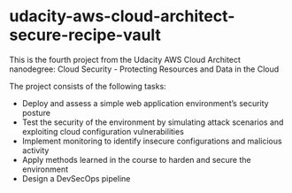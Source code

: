 # udacity-aws-cloud-architect-secure-recipe-vault

This is the fourth project from the Udacity AWS Cloud Architect nanodegree: Cloud Security - Protecting Resources and Data in the Cloud

The project consists of the following tasks:
- Deploy and assess a simple web application environment’s security posture
- Test the security of the environment by simulating attack scenarios and exploiting cloud configuration vulnerabilities
- Implement monitoring to identify insecure configurations and malicious activity
- Apply methods learned in the course to harden and secure the environment
- Design a DevSecOps pipeline

